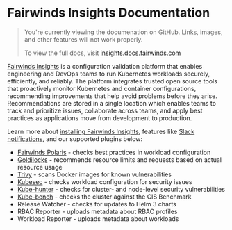# Fairwinds Insights Documentation
<blockquote class="github-only">
<p>
You're currently viewing the documenation on GitHub. Links, images,
and other features will not work properly.
</p>
<p>
To view the full docs, visit
<a href="http://insights.docs.fairwinds.com">insights.docs.fairwinds.com</a>
</p>
</blockquote>

[Fairwinds Insights](https://fairwinds.com/insights) is a configuration validation platform that enables engineering and DevOps teams to run Kubernetes workloads securely, efficiently, and reliably. The platform integrates trusted open source tools that proactively monitor Kubernetes and container configurations, recommending improvements that help avoid problems before they arise. Recommendations are stored in a single location which enables teams to track and prioritize issues, collaborate across teams, and apply best practices as applications move from development to production. 

Learn more about [installing Fairwinds Insights](https://insights.docs.fairwinds.com/installation/getting-started.html), features like [Slack notifications](https://insights.docs.fairwinds.com/features/slack.html), and our supported plugins below:

* [Fairwinds Polaris](https://github.com/FairwindsOps/polaris) - checks best practices in workload configuration
* [Goldilocks](https://github.com/FairwindsOps/goldilocks) - recommends resource limits and requests based on actual resource usage
* [Trivy](https://github.com/aquasecurity/trivy) - scans Docker images for known vulnerabilities
* [Kubesec](https://github.com/controlplaneio/kubesec) - checks workload configuration for security issues
* [Kube-hunter](https://github.com/aquasecurity/kube-hunter) - checks for cluster- and node-level security vulnerabilities
* [Kube-bench](https://github.com/aquasecurity/kube-bench) - checks the cluster against the CIS Benchmark
* Release Watcher - checks for updates to Helm 3 charts
* RBAC Reporter - uploads metadata about RBAC profiles
* Workload Reporter - uploads metadata about workloads

